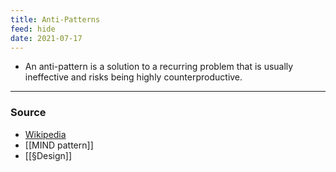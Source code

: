 ```yaml
---
title: Anti-Patterns
feed: hide
date: 2021-07-17
---
```


- An anti-pattern is a solution to a recurring problem that is usually ineffective and risks being highly counterproductive.

--- 

### Source
- [Wikipedia](http://en.wikipedia.org/wiki/Anti-pattern)
- [[MIND pattern]]
- [[§Design]]